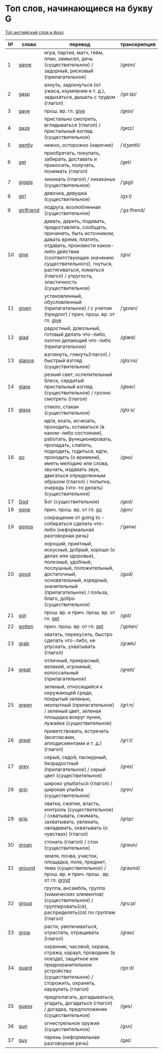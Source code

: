 # Топ слов, начинающиеся на букву G

[Топ английский слов и фраз](../README.md)

| №   | слово                                                                                 | перевод                                                                                                                                                                                                                                                                                                               | транскрипция |
| --- | ------------------------------------------------------------------------------------- | --------------------------------------------------------------------------------------------------------------------------------------------------------------------------------------------------------------------------------------------------------------------------------------------------------------------- | ------------ |
| 1   | [game](https://dictionary.cambridge.org/dictionary/english-russian/game)              | игра, партия, матч, гейм, план, замысел, дичь (существительное) / задорный, рисковый (прилагательное)                                                                                                                                                                                                                 | /ɡeɪm/       |
| 2   | [gasp](https://dictionary.cambridge.org/dictionary/english-russian/gasp)              | ахнуть, задохнуться (от ужаса, изумления и т. д.), задыхаться, дышать с трудом (глагол)                                                                                                                                                                                                                               | /ɡɑːsp/      |
| 3   | [gave](https://dictionary.cambridge.org/dictionary/english-russian/gave)              | прош. вр. гл. [give](https://dictionary.cambridge.org/dictionary/english-russian/give)                                                                                                                                                                                                                                | /ɡeɪv/       |
| 4   | [gaze](https://dictionary.cambridge.org/dictionary/english-russian/gaze)              | пристально смотреть, вглядываться (глагол) / пристальный взгляд (существительное)                                                                                                                                                                                                                                     | /ɡeɪz/       |
| 5   | [gently](https://dictionary.cambridge.org/dictionary/english-russian/gentle?q=gently) | нежно, осторожно (наречие)                                                                                                                                                                                                                                                                                            | /ˈdʒentli/   |
| 6   | [get](https://dictionary.cambridge.org/dictionary/english-russian/get)                | приобретать, покупать, забирать, доставать и приносить, получать, понимать (глагол)                                                                                                                                                                                                                                   | /ɡet/        |
| 7   | [giggle](https://dictionary.cambridge.org/dictionary/english-russian/giggle)          | хихикать (глагол) / хихиканье (существительное)                                                                                                                                                                                                                                                                       | /ˈɡɪɡl/      |
| 8   | [girl](https://dictionary.cambridge.org/dictionary/english-russian/girl)              | девочка, девушка (существительное)                                                                                                                                                                                                                                                                                    | /ɡɜːl/       |
| 9   | [girlfriend](https://dictionary.cambridge.org/dictionary/english-russian/girlfriend)  | подруга, возлюбленная (существительное)                                                                                                                                                                                                                                                                               | /ˈɡɜːlfrend/ |
| 10  | [give](https://dictionary.cambridge.org/dictionary/english-russian/give)              | давать, дарить, подавать, предоставлять, сообщать, причинять, быть источником, давать время, платить, отдавать, произвести какое-либо действие (соответствующее значению существительного), гнуться, растягиваться, ломаться (глагол) / упругость, эластичность (существительное)                                     | /ɡɪv/        |
| 11  | [given](https://dictionary.cambridge.org/dictionary/english-russian/given)            | установленный, обусловленный (прилагательное) / с учетом (предлог) / прич. прош. вр. от гл. [give](https://dictionary.cambridge.org/dictionary/english-russian/give)                                                                                                                                                  | /ˈɡɪvən/     |
| 12  | [glad](https://dictionary.cambridge.org/dictionary/english-russian/glad)              | радостный, довольный, готовый делать что-либо, охотно делающий что-либо (прилагательное)                                                                                                                                                                                                                              | /ɡlæd/       |
| 13  | [glance](https://dictionary.cambridge.org/dictionary/english-russian/glance)          | взглянуть, глянуть(глагол) / быстрый взгляд (существительное)                                                                                                                                                                                                                                                         | /ɡlɑːns/     |
| 14  | [glare](https://dictionary.cambridge.org/dictionary/english-russian/glare)            | резкий свет, ослепительный блеск, сердитый пристальный взгляд (существительное) / грозно смотреть (глагол)                                                                                                                                                                                                            | /ɡleər/      |
| 15  | [glass](https://dictionary.cambridge.org/dictionary/english-russian/glass)            | стекло, стакан (существительное)                                                                                                                                                                                                                                                                                      | /ɡlɑːs/      |
| 16  | [go](https://dictionary.cambridge.org/dictionary/english-russian/go)                  | идти, ехать, исчезать, проходить, оставаться (в каком-либо состоянии), работать, функционировать, пропадать, слабеть, подходить, годиться, идти, проходить (о времени), иметь мелодию или слова, звучать, издавать звук, двигаться определенным образом (глагол) / попытка, очередь (что-то делать) (существительное) | /ɡəʊ/        |
| 17  | [God](https://dictionary.cambridge.org/dictionary/english-russian/god?q=God)          | Бог (существительное)                                                                                                                                                                                                                                                                                                 | /ɡɒd/        |
| 18  | [gone](https://dictionary.cambridge.org/dictionary/english-russian/gone)              | прич. прош. вр. от гл. [go](https://dictionary.cambridge.org/dictionary/english-russian/go)                                                                                                                                                                                                                           | /ɡɒn/        |
| 19  | [gonna](https://dictionary.cambridge.org/dictionary/english-russian/gonna)            | сокращение от going to - собираться сделать что-либо (неформальная разговорная речь)                                                                                                                                                                                                                                  | /ˈɡənə/      |
| 20  | [good](https://dictionary.cambridge.org/dictionary/english-russian/good)              | хороший, приятный, искусный, добрый, хорошо (о делах или здоровье), полезный, удобный, послушный, положительный, достаточный, основательный, изрядный, значительный (прилагательное) / польза, благо, добро (существительное)                                                                                         | /ɡʊd/        |
| 21  | [got](https://dictionary.cambridge.org/dictionary/english-russian/got)                | прош. вр. и прич. прош. вр. от гл. [get](https://dictionary.cambridge.org/dictionary/english-russian/get)                                                                                                                                                                                                             | /ɡɒt/        |
| 22  | [gotten](https://dictionary.cambridge.org/dictionary/english-russian/gotten)          | прич. прош. вр. от гл. [get](https://dictionary.cambridge.org/dictionary/english-russian/get)                                                                                                                                                                                                                         | /ˈɡɒtən/     |
| 23  | [grab](https://dictionary.cambridge.org/dictionary/english-russian/grab)              | хватать, перекусить, быстро сделать что-либо, не упускать, ухватывать (глагол)                                                                                                                                                                                                                                        | /ɡræb/       |
| 24  | [great](https://dictionary.cambridge.org/dictionary/english-russian/great)            | отличный, прекрасный, великий, огромный, колоссальный (прилагательное)                                                                                                                                                                                                                                                | /ɡreɪt/      |
| 25  | [green](https://dictionary.cambridge.org/dictionary/english-russian/green)            | зеленый, относящийся к окружающей среде, покрытый зеленью, неопытный (прилагательное) / зеленый цвет, зеленая площадка вокруг лунки, лужайка (существительное)                                                                                                                                                        | /ɡriːn/      |
| 26  | [greet](https://dictionary.cambridge.org/dictionary/english-russian/greet)            | приветствовать, встречать (возгласами, аплодисментами и т. д.) (глагол)                                                                                                                                                                                                                                               | /ɡriːt/      |
| 27  | [grey](https://dictionary.cambridge.org/dictionary/english-russian/grey)              | серый, седой, пасмурный, безрадостный (прилагательное) / серый цвет (существительное)                                                                                                                                                                                                                                 | /ɡreɪ/       |
| 28  | [grin](https://dictionary.cambridge.org/dictionary/english-russian/grin)              | широко улыбаться (глагол) / широкая улыбка (существительное)                                                                                                                                                                                                                                                          | /ɡrɪn/       |
| 29  | [grip](https://dictionary.cambridge.org/dictionary/english-russian/grip)              | хватка, сжатие, власть, контроль (существительное) / схватывать, сжимать, захватывать, увлекать, овладевать, охватывать (о чувствах) (глагол)                                                                                                                                                                         | /ɡrɪp/       |
| 30  | [groan](https://dictionary.cambridge.org/dictionary/english-russian/groan)            | стонать (глагол) / стон (существительное)                                                                                                                                                                                                                                                                             | /ɡrəʊn/      |
| 31  | [ground](https://dictionary.cambridge.org/dictionary/english-russian/ground)          | земля, почва, участок, площадка, поле, предмет, тема (существительное) / прош. вр. и прич. прош . вр. от гл. [grind](https://dictionary.cambridge.org/dictionary/english-russian/grind)                                                                                                                               | /ɡraʊnd/     |
| 32  | [group](https://dictionary.cambridge.org/dictionary/english-russian/group)            | группа, ансамбль, группа (химических элементов) (существительное) / группировать(ся), распределять(ся) по группам (глагол)                                                                                                                                                                                            | /ɡruːp/      |
| 33  | [grow](https://dictionary.cambridge.org/dictionary/english-russian/grow)              | расти, увеличиваться, отрастать, отращивать (глагол)                                                                                                                                                                                                                                                                  | /ɡrəʊ/       |
| 34  | [guard](https://dictionary.cambridge.org/dictionary/english-russian/guard)            | охранник, часовой, охрана, стража, караул, проводник (в поезде), защитное или предохранительное устройство (существительное) / сторожить, охранять, караулить (глагол)                                                                                                                                                | /ɡɑːd/       |
| 35  | [guess](https://dictionary.cambridge.org/dictionary/english-russian/guess)            | предполагать, догадываться, угадать, догадаться (глагол) / догадка, предположение (существительное)                                                                                                                                                                                                                   | /ɡes/        |
| 36  | [gun](https://dictionary.cambridge.org/dictionary/english-russian/gun)                | огнестрельное оружие (существительное)                                                                                                                                                                                                                                                                                | /ɡʌn/        |
| 37  | [guy](https://dictionary.cambridge.org/dictionary/english-russian/guy)                | парень (неформальная разговорная речь)                                                                                                                                                                                                                                                                                | /ɡaɪ/        |
